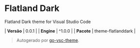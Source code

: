# Flatland Dark

Flatland Dark theme for Visual Studio Code

| **Versão** | 0.0.1 |
| **Engine** | ^1.0.0 |
| **Pacote** | theme-flatlanddark |

> Autogerado por [go-vsc-theme](https://github.com/natalbu/go-vsc-theme).
